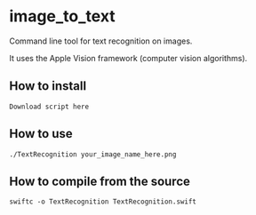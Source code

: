 # image_to_text

Command line tool for text recognition on images. 

It uses the Apple Vision framework (computer vision algorithms).

## How to install

```console
Download script here
```

## How to use

```console
./TextRecognition your_image_name_here.png
```

## How to compile from the source

```console
swiftc -o TextRecognition TextRecognition.swift
```
